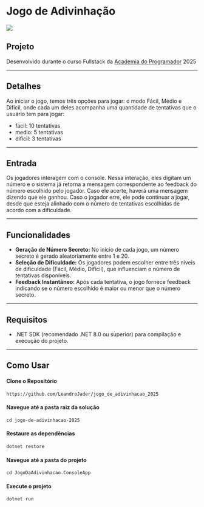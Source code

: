 # Jogo de Adivinhação

![](https://imgur.com/iylqf6z.gif)

## Projeto

Desenvolvido durante o curso Fullstack da [Academia do Programador](https://www.academiadoprogramador.net) 2025

---
## Detalhes

Ao iniciar o jogo, temos três opções para jogar: o modo Fácil, Médio e Difícil, onde
cada um deles acompanha uma quantidade de tentativas que o usuário tem para jogar:
- facil:   10 tentativas 
- medio:    5 tentativas 
- dificil:  3 tentativas 

---
## Entrada

Os jogadores interagem com o console. Nessa interação, eles digitam um número e o sistema já retorna a mensagem correspondente ao 
feedback do número escolhido pelo jogador. Caso ele acerte, haverá uma mensagem dizendo que ele ganhou. Caso o
jogador erre, ele pode continuar a jogar, desde que esteja alinhado com o número de tentativas escolhidas de acordo com a
dificuldade.

---
## Funcionalidades

- **Geração de Número Secreto:** No início de cada jogo, um número secreto é gerado aleatoriamente entre 1 e 20.
- **Seleção de Dificuldade:** Os jogadores podem escolher entre três níveis de dificuldade (Fácil, Médio, Difícil), que influenciam o número de tentativas disponíveis.
- **Feedback Instantâneo:** Após cada tentativa, o jogo fornece feedback indicando se o número escolhido é maior ou menor que o número secreto.
---
## Requisitos

- .NET SDK (recomendado .NET 8.0 ou superior) para compilação e execução do projeto.
---
## Como Usar

#### Clone o Repositório
```
https://github.com/LeandroJader/jogo_de_adivinhacao_2025
```

#### Navegue até a pasta raiz da solução
```
cd jogo-de-adivinhacao-2025
```

#### Restaure as dependências
```
dotnet restore
```

#### Navegue até a pasta do projeto
```
cd JogoDaAdivinhacao.ConsoleApp
```

#### Execute o projeto
```
dotnet run
```